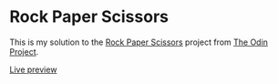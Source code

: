 # Rock Paper Scissors

This is my solution to the [Rock Paper Scissors](https://www.theodinproject.com/lessons/foundations-rock-paper-scissors) project from [The Odin Project](https://www.theodinproject.com).

[Live preview](https://ebogucka.github.io/Rock-Paper-Scissors/)
